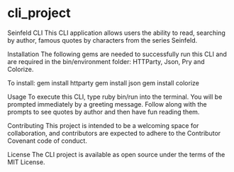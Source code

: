 # cli_project

Seinfeld CLI
This CLI application allows users the ability to read, searching by author, famous quotes by characters from the series Seinfeld.

Installation
The following gems are needed to successfully run this CLI and are required in the bin/environment folder: HTTParty, Json, Pry and Colorize.

To install:
gem install httparty
gem install json
gem install colorize

Usage
To execute this CLI, type ruby bin/run into the terminal. 
You will be prompted immediately by a greeting message. 
Follow along with the prompts to see quotes by author and then have fun reading them.

Contributing
This project is intended to be a welcoming space for collaboration, and contributors are expected to adhere to the Contributor Covenant code of conduct.

License
The CLI project is available as open source under the terms of the MIT License.